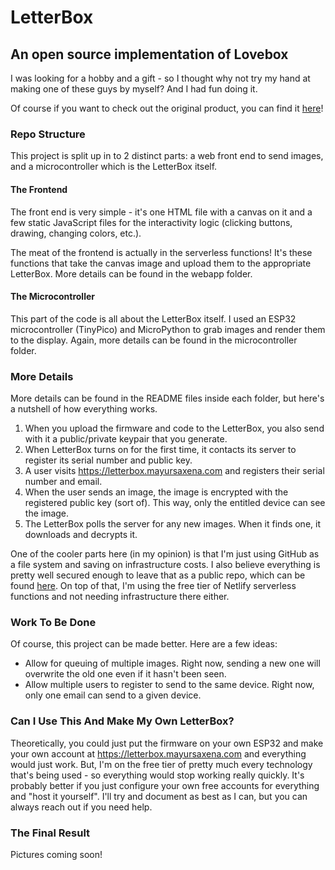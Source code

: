# LetterBox

## An open source implementation of Lovebox

I was looking for a hobby and a gift - so I thought why not try my hand at making one of these guys by myself? And I had fun doing it.

Of course if you want to check out the original product, you can find it [here](https://en.lovebox.love)!

### Repo Structure

This project is split up in to 2 distinct parts: a web front end to send images, and a microcontroller which is the LetterBox itself.

#### The Frontend

The front end is very simple - it's one HTML file with a canvas on it and a few static JavaScript files for the interactivity logic (clicking buttons, drawing, changing colors, etc.).

The meat of the frontend is actually in the serverless functions! It's these functions that take the canvas image and upload them to the appropriate LetterBox. More details can be found in the webapp folder.

#### The Microcontroller

This part of the code is all about the LetterBox itself. I used an ESP32 microcontroller (TinyPico) and MicroPython to grab images and render them to the display. Again, more details can be found in the microcontroller folder.

### More Details

More details can be found in the README files inside each folder, but here's a nutshell of how everything works.

1. When you upload the firmware and code to the LetterBox, you also send with it a public/private keypair that you generate.
2. When LetterBox turns on for the first time, it contacts its server to register its serial number and public key.
3. A user visits https://letterbox.mayursaxena.com and registers their serial number and email.
4. When the user sends an image, the image is encrypted with the registered public key (sort of). This way, only the entitled device can see the image.
5. The LetterBox polls the server for any new images. When it finds one, it downloads and decrypts it.

One of the cooler parts here (in my opinion) is that I'm just using GitHub as a file system and saving on infrastructure costs. I also believe everything is pretty well secured enough to leave that as a public repo, which can be found [here](https://github.com/MayurSaxena/letterbox-storage). On top of that, I'm using the free tier of Netlify serverless functions and not needing infrastructure there either.

### Work To Be Done
Of course, this project can be made better. Here are a few ideas:

- Allow for queuing of multiple images. Right now, sending a new one will overwrite the old one even if it hasn't been seen.
- Allow multiple users to register to send to the same device. Right now, only one email can send to a given device.

### Can I Use This And Make My Own LetterBox?
Theoretically, you could just put the firmware on your own ESP32 and make your own account at https://letterbox.mayursaxena.com and everything would just work. But, I'm on the free tier of pretty much every technology that's being used - so everything would stop working really quickly. It's probably better if you just configure your own free accounts for everything and "host it yourself". I'll try and document as best as I can, but you can always reach out if you need help.

### The Final Result

Pictures coming soon!
